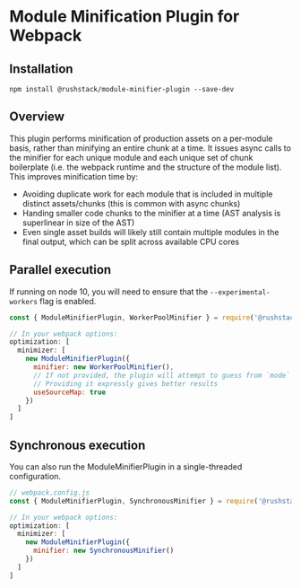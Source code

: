# Module Minification Plugin for Webpack

## Installation

`npm install @rushstack/module-minifier-plugin --save-dev`

## Overview

This plugin performs minification of production assets on a per-module basis, rather than minifying an entire chunk at a time.
It issues async calls to the minifier for each unique module and each unique set of chunk boilerplate (i.e. the webpack runtime and the structure of the module list).
This improves minification time by:
- Avoiding duplicate work for each module that is included in multiple distinct assets/chunks (this is common with async chunks)
- Handing smaller code chunks to the minifier at a time (AST analysis is superlinear in size of the AST)
- Even single asset builds will likely still contain multiple modules in the final output, which can be split across available CPU cores

## Parallel execution
If running on node 10, you will need to ensure that the `--experimental-workers` flag is enabled.

```js
const { ModuleMinifierPlugin, WorkerPoolMinifier } = require('@rushstack/module-minifier-plugin');

// In your webpack options:
optimization: [
  minimizer: [
    new ModuleMinifierPlugin({
      minifier: new WorkerPoolMinifier(),
      // If not provided, the plugin will attempt to guess from `mode` and `devtool`.
      // Providing it expressly gives better results
      useSourceMap: true
    })
  ]
]
```

## Synchronous execution
You can also run the ModuleMinifierPlugin in a single-threaded configuration.

```js
// webpack.config.js
const { ModuleMinifierPlugin, SynchronousMinifier } = require('@rushstack/module-minifier-plugin');

// In your webpack options:
optimization: [
  minimizer: [
    new ModuleMinifierPlugin({
      minifier: new SynchronousMinifier()
    })
  ]
]
```